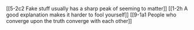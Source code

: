 [[5-2c2 Fake stuff usually has a sharp peak of seeming to matter]]
[[1-2h A good explanation makes it harder to fool yourself]]
[[9-1a1 People who converge upon the truth converge with each other]]